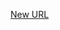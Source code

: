 



[New URL](../file-___home_harshil_Desktop_open-source_palisadoes_talawa_lib_demo_server_data_direct_chat_demo_data/)


